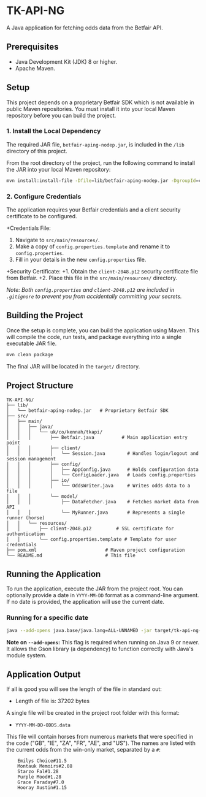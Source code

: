 # TK-API-NG

A Java application for fetching odds data from the Betfair API.

## Prerequisites

*   Java Development Kit (JDK) 8 or higher.
*   Apache Maven.

## Setup

This project depends on a proprietary Betfair SDK which is not available in public Maven repositories. You must install it into your local Maven repository before you can build the project.

### 1. Install the Local Dependency

The required JAR file, `betfair-aping-nodep.jar`, is included in the `/lib` directory of this project.

From the root directory of the project, run the following command to install the JAR into your local Maven repository:
```bash
mvn install:install-file -Dfile=lib/betfair-aping-nodep.jar -DgroupId=com.betfair.aping -DartifactId=betfair-aping-sdk -Dversion=1.0 -Dpackaging=jar
```

### 2. Configure Credentials

The application requires your Betfair credentials and a client security certificate to be configured.

+Credentials File:

1.  Navigate to `src/main/resources/`.
2.  Make a copy of `config.properties.template` and rename it to `config.properties`.
3.  Fill in your details in the new `config.properties` file.


+Security Certificate: +1. Obtain the `client-2048.p12` security certificate file from Betfair. +2. Place this file in the `src/main/resources/` directory.

*Note: Both `config.properties` and `client-2048.p12` are included in `.gitignore` to prevent you from accidentally committing your secrets.*

## Building the Project

Once the setup is complete, you can build the application using Maven. This will compile the code, run tests, and package everything into a single executable JAR file.

```bash
mvn clean package
```

The final JAR will be located in the `target/` directory.

## Project Structure

```
TK-API-NG/
├── lib/
│   └── betfair-aping-nodep.jar   # Proprietary Betfair SDK
├── src/
│   ├── main/
│   │   ├── java/
│   │   │   └── uk/co/kennah/tkapi/
│   │   │       ├── Betfair.java          # Main application entry point
│   │   │       ├── client/
│   │   │       │   └── Session.java        # Handles login/logout and session management
│   │   │       ├── config/
│   │   │       │   ├── AppConfig.java      # Holds configuration data
│   │   │       │   └── ConfigLoader.java   # Loads config.properties
│   │   │       ├── io/
│   │   │       │   └── OddsWriter.java     # Writes odds data to a file
│   │   │       └── model/
│   │   │           ├── DataFetcher.java    # Fetches market data from API
│   │   │           └── MyRunner.java       # Represents a single runner (horse)
│   │   └── resources/
│   │       ├── client-2048.p12         # SSL certificate for authentication
│   │       └── config.properties.template # Template for user credentials
├── pom.xml                         # Maven project configuration
└── README.md                       # This file
```

## Running the Application

To run the application, execute the JAR from the project root. You can optionally provide a date in `YYYY-MM-DD` format as a command-line argument. If no date is provided, the application will use the current date.

### Running for a specific date

```bash
java --add-opens java.base/java.lang=ALL-UNNAMED -jar target/tk-api-ng-1.0.jar YYYY-MM-DD
```

**Note on `--add-opens`:** This flag is required when running on Java 9 or newer. It allows the Gson library (a dependency) to function correctly with Java's module system.

## Application Output

If all is good you will see the length of the file in standard out:

   - Length of file is: 37202 bytes

A single file will be created in the project root folder with this format:

   - `YYYY-MM-DD-ODDS.data`

   This file will contain horses from numerous markets that were specified in the code ("GB", "IE", "ZA", "FR", "AE", and "US"). The names are listed with the current odds from the win-only market, separated by a `#`:

        Emilys Choice#11.5
        Montauk Memoirs#2.08
        Starzo Fal#1.28
        Purple Mood#1.28
        Grace Faraday#7.0
        Hooray Austin#1.15